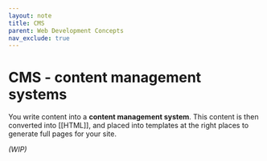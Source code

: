 ```yaml
---
layout: note
title: CMS
parent: Web Development Concepts
nav_exclude: true
---
```


# CMS - content management systems
You write content into a **content management system**. This content is then converted into [[HTML]], and placed into templates at the right places to generate full pages for your site.

*(WIP)*